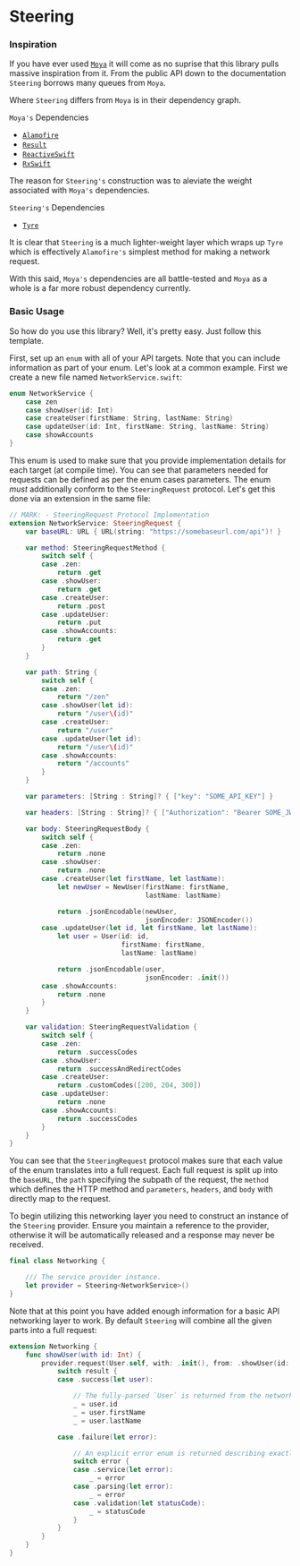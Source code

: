 # Steering

### Inspiration

If you have ever used [`Moya`](https://github.com/Moya/Moya) it will come as no suprise that this library pulls massive inspiration from it. From the public API down to the documentation `Steering` borrows many queues from `Moya`.

Where `Steering` differs from `Moya` is in their dependency graph.

`Moya's` Dependencies
* [`Alamofire`](https://github.com/Alamofire/Alamofire)
* [`Result`](https://github.com/antitypical/Result)
* [`ReactiveSwift`](https://github.com/ReactiveCocoa/ReactiveSwift)
* [`RxSwift`](https://github.com/ReactiveX/RxSwift)

The reason for `Steering's` construction was to aleviate the weight associated with `Moya's` dependencies.

`Steering's` Dependencies
* [`Tyre`](https://github.com/christianampe/tyre)

It is clear that `Steering` is a much lighter-weight layer which wraps up `Tyre` which is effectively `Alamofire's` simplest method for making a network request.

With this said, `Moya's` dependencies are all battle-tested and `Moya` as a whole is a far more robust dependency currently. 

### Basic Usage

So how do you use this library? Well, it's pretty easy. Just follow this template. 

First, set up an `enum` with all of your API targets. Note that you can include information as part of your enum. Let's look at a common example. First we create a new file named `NetworkService.swift`:

```swift
enum NetworkService {
    case zen
    case showUser(id: Int)
    case createUser(firstName: String, lastName: String)
    case updateUser(id: Int, firstName: String, lastName: String)
    case showAccounts
}
```

This enum is used to make sure that you provide implementation details for each
target (at compile time). You can see that parameters needed for requests can be defined as per the enum cases parameters. The enum *must* additionally conform to the `SteeringRequest` protocol. Let's get this done via an extension in the same file:

```swift
// MARK: - SteeringRequest Protocol Implementation
extension NetworkService: SteeringRequest {
    var baseURL: URL { URL(string: "https://somebaseurl.com/api")! }

    var method: SteeringRequestMethod {
        switch self {
        case .zen:
            return .get
        case .showUser:
            return .get
        case .createUser:
            return .post
        case .updateUser:
            return .put
        case .showAccounts:
            return .get
        }
    }

    var path: String {
        switch self {
        case .zen:
            return "/zen"
        case .showUser(let id):
            return "/user\(id)"
        case .createUser:
            return "/user"
        case .updateUser(let id):
            return "/user\(id)"
        case .showAccounts:
            return "/accounts"
        }
    }

    var parameters: [String : String]? { ["key": "SOME_API_KEY"] }

    var headers: [String : String]? { ["Authorization": "Bearer SOME_JWT_TOKEN"] }

    var body: SteeringRequestBody {
        switch self {
        case .zen:
            return .none
        case .showUser:
            return .none
        case .createUser(let firstName, let lastName):
            let newUser = NewUser(firstName: firstName,
                                  lastName: lastName)

            return .jsonEncodable(newUser,
                                  jsonEncoder: JSONEncoder())
        case .updateUser(let id, let firstName, let lastName):
            let user = User(id: id,
                            firstName: firstName,
                            lastName: lastName)

            return .jsonEncodable(user,
                                  jsonEncoder: .init())
        case .showAccounts:
            return .none
        }
    }

    var validation: SteeringRequestValidation {
        switch self {
        case .zen:
            return .successCodes
        case .showUser:
            return .successAndRedirectCodes
        case .createUser:
            return .customCodes([200, 204, 300])
        case .updateUser:
            return .none
        case .showAccounts:
            return .successCodes
        }
    }
}
```

You can see that the `SteeringRequest` protocol makes sure that each value of the enum translates into a full request. Each full request is split up into the `baseURL`, the `path` specifying the subpath of the request, the `method` which defines the HTTP method and `parameters`, `headers`, and `body` with directly map to the request.

To begin utilizing this networking layer you need to construct an instance of the `Steering` provider. Ensure you maintain a reference to the provider, otherwise it will be automatically released and a response may never be received.

```swift
final class Networking {

    /// The service provider instance.
    let provider = Steering<NetworkService>()
}
```

Note that at this point you have added enough information for a basic API networking layer to work.
By default `Steering` will combine all the given parts into a full request:

```swift
extension Networking {
    func showUser(with id: Int) { 
        provider.request(User.self, with: .init(), from: .showUser(id: id)) { result in
            switch result {
            case .success(let user):

                // The fully-parsed `User` is returned from the network request.
                _ = user.id
                _ = user.firstName
                _ = user.lastName

            case .failure(let error):

                // An explicit error enum is returned describing exactly what went wrong.
                switch error {
                case .service(let error):
                    _ = error
                case .parsing(let error):
                    _ = error
                case .validation(let statusCode):
                    _ = statusCode
                }
            }
        }
    }
}
```
